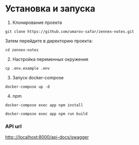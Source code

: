 # Установка и запуска

1. Клонирование проекта
```shell
git clone https://github.com/umarov-safar/zennex-notes.git
```
Затем перейдите в директорию проекта:
```shell
cd zennex-notes
```

2. Настройка переменных окружения
```shell
cp .env.example .env
```

3. Запуск docker-compose
```shell
docker-compose up -d
```

4. npm
```shell
docker-compose exec app npm install

docker-compose exec app npm run build
```

### API url
[http:://localhost:8000/api-docs/swagger](http:://localhost:8000/api-docs/swagger)


